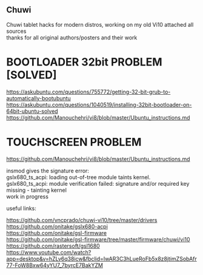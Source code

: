 ## Chuwi
Chuwi tablet hacks for modern distros, working on my old Vi10 
attached all sources  
thanks for all original authors/posters and their work  
  
# BOOTLOADER 32bit PROBLEM [SOLVED] ##

https://askubuntu.com/questions/755772/getting-32-bit-grub-to-automatically-bootubuntu  
https://askubuntu.com/questions/1040519/installing-32bit-bootloader-on-64bit-ubuntu-solved  
https://github.com/Manouchehri/vi8/blob/master/Ubuntu_instructions.md 
  
# TOUCHSCREEN PROBLEM

https://github.com/Manouchehri/vi8/blob/master/Ubuntu_instructions.md 

insmod gives the signature error:  
gslx680_ts_acpi: loading out-of-tree module taints kernel.  
gslx680_ts_acpi: module verification failed: signature and/or required key missing - tainting kernel  
work in progress 

useful links:  

https://github.com/vncprado/chuwi-vi10/tree/master/drivers  
https://github.com/onitake/gslx680-acpi  
https://github.com/onitake/gsl-firmware  
https://github.com/onitake/gsl-firmware/tree/master/firmware/chuwi/vi10  
https://github.com/rastersoft/gsl1680  
https://www.youtube.com/watch?app=desktop&v=hZLv6q38icw&fbclid=IwAR3C3hLueRoFb5x8z8jtimZSobAfr77-FoW8Bxw64yYU7_7byrcE7BakYZM  

